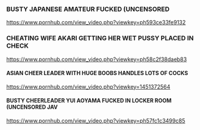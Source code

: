 ### BUSTY JAPANESE AMATEUR FUCKED (UNCENSORED
https://www.pornhub.com/view_video.php?viewkey=ph593ce33fe9132
### CHEATING WIFE AKARI GETTING HER WET PUSSY PLACED IN CHECK
https://www.pornhub.com/view_video.php?viewkey=ph58c2f38daeb83
#### ASIAN CHEER LEADER WITH HUGE BOOBS HANDLES LOTS OF COCKS
https://www.pornhub.com/view_video.php?viewkey=1451372564
#### BUSTY CHEERLEADER YUI AOYAMA FUCKED IN LOCKER ROOM (UNCENSORED JAV
https://www.pornhub.com/view_video.php?viewkey=ph57fc1c3499c85
